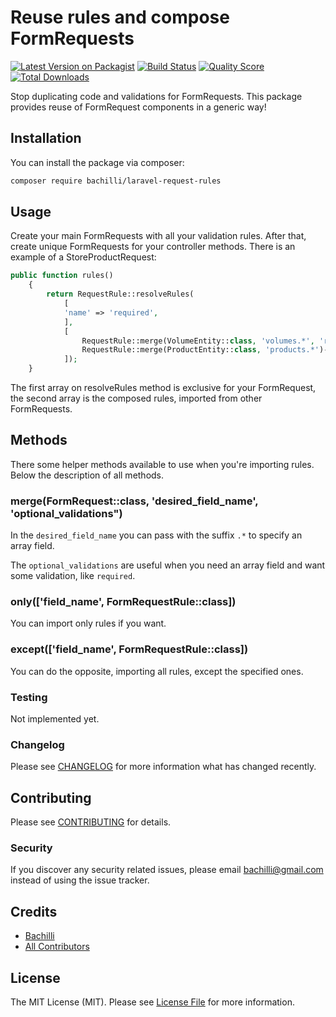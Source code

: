 # Reuse rules and compose FormRequests

[![Latest Version on Packagist](https://img.shields.io/packagist/v/bachilli/laravel-request-rules.svg?style=flat-square)](https://packagist.org/packages/bachilli/laravel-request-rules)
[![Build Status](https://img.shields.io/travis/bachilli/laravel-request-rules/master.svg?style=flat-square)](https://travis-ci.org/bachilli/laravel-request-rules)
[![Quality Score](https://img.shields.io/scrutinizer/g/bachilli/laravel-request-rules.svg?style=flat-square)](https://scrutinizer-ci.com/g/bachilli/laravel-request-rules)
[![Total Downloads](https://img.shields.io/packagist/dt/bachilli/laravel-request-rules.svg?style=flat-square)](https://packagist.org/packages/bachilli/laravel-request-rules)

Stop duplicating code and validations for FormRequests. This package provides reuse of FormRequest components in a generic way!

## Installation

You can install the package via composer:

```bash
composer require bachilli/laravel-request-rules
```

## Usage

Create your main FormRequests with all your validation rules. After that, create unique FormRequests for your controller
methods. There is an example of a StoreProductRequest:

``` php
public function rules()
    {
        return RequestRule::resolveRules(
            [
            'name' => 'required',
            ],
            [
                RequestRule::merge(VolumeEntity::class, 'volumes.*', 'required|array')->only(['dimensions'])->get(),
                RequestRule::merge(ProductEntity::class, 'products.*')->except(['price'])->get(),
            ]);
    }
```

The first array on resolveRules method is exclusive for your FormRequest, the second array is the composed rules, imported
from other FormRequests.

## Methods

There some helper methods available to use when you're importing rules. Below the description of all methods.

### merge(FormRequest::class, 'desired_field_name', 'optional_validations")

In the `desired_field_name` you can pass with the suffix `.*` to specify an array field.

The `optional_validations` are useful when you need an array field and want some validation, like `required`.

### only(['field_name', FormRequestRule::class])

You can import only rules if you want.

### except(['field_name', FormRequestRule::class])

You can do the opposite, importing all rules, except the specified ones.

### Testing

Not implemented yet.

### Changelog

Please see [CHANGELOG](CHANGELOG.md) for more information what has changed recently.

## Contributing

Please see [CONTRIBUTING](CONTRIBUTING.md) for details.

### Security

If you discover any security related issues, please email bachilli@gmail.com instead of using the issue tracker.

## Credits

- [Bachilli](https://github.com/bachilli)
- [All Contributors](../../contributors)

## License

The MIT License (MIT). Please see [License File](LICENSE.md) for more information.
